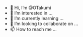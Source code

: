 - 👋 Hi, I’m @OTakumi
- 👀 I’m interested in ...
- 🌱 I’m currently learning ...
- 💞️ I’m looking to collaborate on ...
- 📫 How to reach me ...

<!---
OTakumi/OTakumi is a ✨ special ✨ repository because its `README.md` (this file) appears on your GitHub profile.
You can click the Preview link to take a look at your changes.
--->
